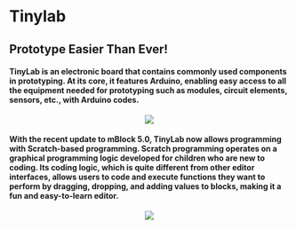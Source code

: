 # Tinylab
## Prototype Easier Than Ever!

#### TinyLab is an electronic board that contains commonly used components in prototyping. At its core, it features Arduino, enabling easy access to all the equipment needed for prototyping such as modules, circuit elements, sensors, etc., with Arduino codes. 

<p align="center">
  <img src="https://github.com/ozerngg/Tinylab/assets/112697142/78e8a2d1-a040-41cf-a168-2e12ecdedff0" />
</p>


#### With the recent update to mBlock 5.0, TinyLab now allows programming with Scratch-based programming. Scratch programming operates on a graphical programming logic developed for children who are new to coding. Its coding logic, which is quite different from other editor interfaces, allows users to code and execute functions they want to perform by dragging, dropping, and adding values to blocks, making it a fun and easy-to-learn editor.


<p align="center">
  <img src="https://github.com/ozerngg/Tinylab/assets/112697142/2e7b29f0-4586-46a7-81f4-4a36fc6df727" />
</p>


